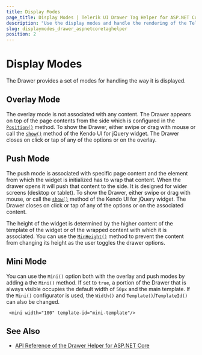```yaml
---
title: Display Modes
page_title: Display Modes | Telerik UI Drawer Tag Helper for ASP.NET Core
description: "Use the display modes and handle the rendering of the Telerik UI Drawer HtmlHelper for ASP.NET Core (MVC 6 or ASP.NET Core MVC)."
slug: displaymodes_drawer_aspnetcoretaghelper
position: 2
---
```


# Display Modes

The Drawer provides a set of modes for handling the way it is displayed.  

## Overlay Mode

The overlay mode is not associated with any content. The Drawer appears on top of the page contents from the side which is configured in the [`Position()`](/api/drawer) method. To show the Drawer, either swipe or drag with mouse or call the [`show()`](https://docs.telerik.com/kendo-ui/api/javascript/ui/drawer/methods/show) method of the Kendo UI for jQuery widget. The Drawer closes on click or tap of any of the options or on the overlay.

## Push Mode

The push mode is associated with specific page content and the element from which the widget is initialized has to wrap that content. When the drawer opens it will push that content to the side. It is designed for wider screens (desktop or tablet). To show the Drawer, either swipe or drag with mouse, or call the [`show()`](https://docs.telerik.com/kendo-ui/api/javascript/ui/drawer/methods/show) method of the Kendo UI for jQuery widget. The Drawer closes on click or tap of any of the options or on the associated content.

The height of the widget is determined by the higher content of the template of the widget or of the wrapped content with which it is associated. You can use the [`MinHeight()`](/api/drawer) method  to prevent the content from changing its height as the user toggles the drawer options.

## Mini Mode

You can use the `Mini()` option both with the overlay and push modes by adding a the `Mini()` method. If set to `true`, a portion of the Drawer that is always visible occupies the default width of `50px` and the main template. If the `Mini()` configurator is used, the `Width()` and `Template()`/`TemplateId()` can also be changed.

     <mini width="100" template-id="mini-template"/>

## See Also

* [API Reference of the Drawer Helper for ASP.NET Core](/api/drawer)
